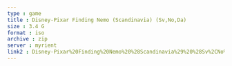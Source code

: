 ```yaml
---
type : game
title : Disney-Pixar Finding Nemo (Scandinavia) (Sv,No,Da)
size : 3.4 G
format : iso
archive : zip
server : myrient
link2 : Disney-Pixar%20Finding%20Nemo%20%28Scandinavia%29%20%28Sv%2CNo%2CDa%29
---
```

